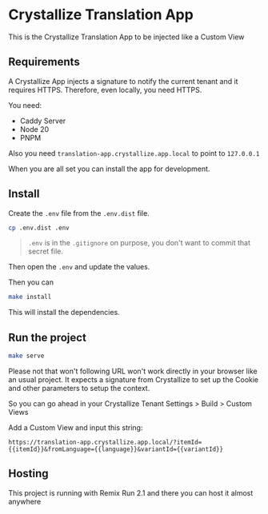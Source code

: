 # Crystallize Translation App

This is the Crystallize Translation App to be injected like a Custom View

## Requirements

A Crystallize App injects a signature to notify the current tenant and it requires HTTPS.
Therefore, even locally, you need HTTPS.

You need:

- Caddy Server
- Node 20
- PNPM

Also you need `translation-app.crystallize.app.local` to point to `127.0.0.1`

When you are all set you can install the app for development.

## Install

Create the `.env` file from the `.env.dist` file.

```bash
cp .env.dist .env
```

> `.env` is in the `.gitignore` on purpose, you don't want to commit that secret file.

Then open the `.env` and update the values.

Then you can

```bash
make install
```

This will install the dependencies.

## Run the project

```bash
make serve
```

Please not that won't following URL won't work directly in your browser like an usual project. It expects a signature from Crystallize to set up the Cookie and other parameters to setup the context.

So you can go ahead in your Crystallize Tenant Settings > Build > Custom Views

Add a Custom View and input this string:

`https://translation-app.crystallize.app.local/?itemId={{itemId}}&fromLanguage={{language}}&variantId={{variantId}}`

## Hosting

This project is running with Remix Run 2.1 and there you can host it almost anywhere
